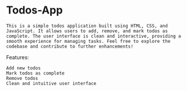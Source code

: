 # Todos-App
    This is a simple todos application built using HTML, CSS, and JavaScript. It allows users to add, remove, and mark todos as complete. The user interface is clean and interactive, providing a smooth experience for managing tasks. Feel free to explore the codebase and contribute to further enhancements!

Features:

    Add new todos
    Mark todos as complete
    Remove todos
    Clean and intuitive user interface
